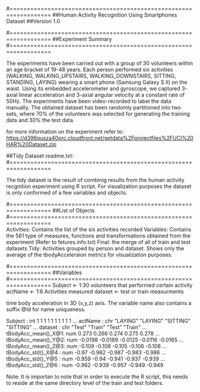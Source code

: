 #==================================================================
##Human Activity Recognition Using Smartphones Dataset
##Version 1.0

#==================================================================
##Experiment Summary
#==================================================================

The experiments have been carried out with a group of 30 volunteers within an age bracket of 19-48 years. Each person performed six activities (WALKING, WALKING_UPSTAIRS, WALKING_DOWNSTAIRS, SITTING, STANDING, LAYING) wearing a smart phone (Samsung Galaxy S II) on the waist. Using its embedded accelerometer and gyroscope, we captured 3-axial linear acceleration and 3-axial angular velocity at a constant rate of 50Hz. The experiments have been video-recorded to label the data manually. The obtained dataset has been randomly partitioned into two sets, where 70% of the volunteers was selected for generating the training data and 30% the test data. 

for more information on the experiment refer to: 
https://d396qusza40orc.cloudfront.net/getdata%2Fprojectfiles%2FUCI%20HAR%20Dataset.zip 


##Tidy Dataset readme.txt:
#==================================================================

The tidy dataset is the result of combinig results from the human activity recgnition experiment using R script. For visualization purposes the dataset is only conformed of a few variables and objects.

#==================================================================
##List of Objects
#==================================================================	  
Activities: Contains the list of the six activities recorded
Variables: Contains the 561 type of measures, functions and transformations obtained from the experiment (Refer to fetures.info.txt)
Final: the merge of all of train and test datasets
Tidy: Activities grouped by person and dataset. Shows only the average of the tbodyAcceleraion metrics for visualization purposes.


#==================================================================
##Variables
#==================================================================
Subject <- 1:30 volunteers that performed certain activity
actName <- 1:6 Activities measured
dataset <- test or train measurments

time body acceleration in 3D (x,y,z) axis. The variable name also contains a suffix @Id for name uniqueness.


   Subject            : int  1 1 1 1 1 1 1 1 1 1 ...
   actName            : chr  "LAYING" "LAYING" "SITTING" "SITTING" ...
   dataset            : chr  "Test" "Train" "Test" "Train" ...
   tBodyAcc_mean()_X@1: num  0.273 0.266 0.274 0.275 0.278 ...
   tBodyAcc_mean()_Y@2: num  -0.0198 -0.0189 -0.0125 -0.0116 -0.0165 ...
   tBodyAcc_mean()_Z@3: num  -0.109 -0.108 -0.105 -0.106 -0.108 ...
   tBodyAcc_std()_X@4 : num  -0.97 -0.962 -0.987 -0.983 -0.986 ...
   tBodyAcc_std()_Y@5 : num  -0.959 -0.94 -0.941 -0.937 -0.939 ...
   tBodyAcc_std()_Z@6 : num  -0.962 -0.939 -0.957 -0.949 -0.949


Note:
It is importan to note that in order to execute the R script, this needs to reside at the same directory level of the 
train and test folders.